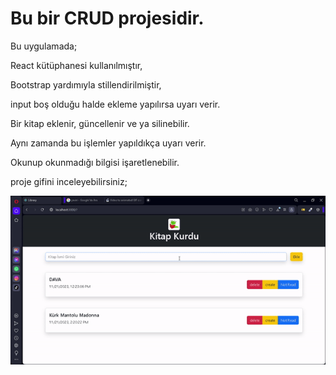 # Bu bir CRUD projesidir.
Bu uygulamada;

React kütüphanesi kullanılmıştır,

Bootstrap yardımıyla stillendirilmiştir,

input boş olduğu halde ekleme yapılırsa uyarı verir.

Bir kitap eklenir, güncellenir ve ya silinebilir.

Aynı zamanda bu işlemler yapıldıkça uyarı verir.

Okunup okunmadığı bilgisi işaretlenebilir.

proje gifini inceleyebilirsiniz;

![](./public/ezgif.com-video-to-gif%20(11).gif)


